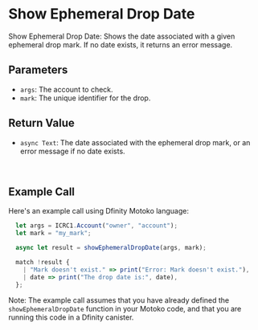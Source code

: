 # Show Ephemeral Drop Date

Show Ephemeral Drop Date: Shows the date associated with a given ephemeral drop mark. If no date exists, it returns an error message.

## Parameters

- `args`: The account to check.
- `mark`: The unique identifier for the drop.

## Return Value

- `async Text`: The date associated with the ephemeral drop mark, or an error message if no date exists.

&nbsp;

## Example Call

Here's an example call using Dfinity Motoko language:

```Javascript
  let args = ICRC1.Account("owner", "account");
  let mark = "my_mark";

  async let result = showEphemeralDropDate(args, mark);

  match !result {
    | "Mark doesn't exist." => print("Error: Mark doesn't exist."),
    | date => print("The drop date is:", date),
  };
```

Note: The example call assumes that you have already defined the `showEphemeralDropDate` function in your Motoko code, and that you are running this code in a Dfinity canister.
